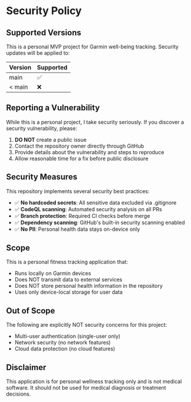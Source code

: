 # Security Policy

## Supported Versions

This is a personal MVP project for Garmin well-being tracking. Security updates will be applied to:

| Version | Supported          |
| ------- | ------------------ |
| main    | :white_check_mark: |
| < main  | :x:                |

## Reporting a Vulnerability

While this is a personal project, I take security seriously. If you discover a security vulnerability, please:

1. **DO NOT** create a public issue
2. Contact the repository owner directly through GitHub
3. Provide details about the vulnerability and steps to reproduce
4. Allow reasonable time for a fix before public disclosure

## Security Measures

This repository implements several security best practices:

- ✅ **No hardcoded secrets**: All sensitive data excluded via .gitignore
- ✅ **CodeQL scanning**: Automated security analysis on all PRs
- ✅ **Branch protection**: Required CI checks before merge
- ✅ **Dependency scanning**: GitHub's built-in security scanning enabled
- ✅ **No PII**: Personal health data stays on-device only

## Scope

This is a personal fitness tracking application that:
- Runs locally on Garmin devices
- Does NOT transmit data to external services
- Does NOT store personal health information in the repository
- Uses only device-local storage for user data

## Out of Scope

The following are explicitly NOT security concerns for this project:
- Multi-user authentication (single-user only)
- Network security (no network features)
- Cloud data protection (no cloud features)

## Disclaimer

This application is for personal wellness tracking only and is not medical software. 
It should not be used for medical diagnosis or treatment decisions.